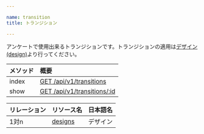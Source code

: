 ```yaml
---

name: transition
title: トランジション

---
```


アンケートで使用出来るトランジションです。トランジションの適用は[デザイン(design)](#design)より行ってください。


|メソッド|概要|
|:---|:---|
|index|[GET /api/v1/transitions](#transition_index)|
|show|[GET /api/v1/transitions/:id](#transition_show)|

|リレーション|リソース名|日本語名|
|:---|:---|:---|
|1対n|[designs](#design)|デザイン|